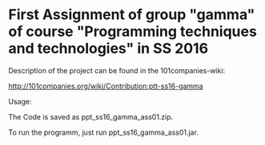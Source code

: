 # First Assignment of group "gamma" of course "Programming techniques and technologies" in SS 2016

Description of the project can be found in the 101companies-wiki:

http://101companies.org/wiki/Contribution:ptt-ss16-gamma

Usage:

  The Code is saved as ppt_ss16_gamma_ass01.zip.

  To run the programm, just run ppt_ss16_gamma_ass01.jar.
